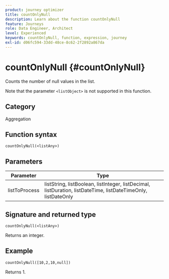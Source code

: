 ```yaml
---
product: journey optimizer
title: countOnlyNull
description: Learn about the function countOnlyNull
feature: Journeys
role: Data Engineer, Architect
level: Experienced
keywords: countOnlyNull, function, expression, journey
exl-id: d06fc594-33dd-48ce-8c62-2f2892a867da
---
```

# countOnlyNull {#countOnlyNull}

Counts the number of null values in the list.

Note that the parameter `<listObject>` is not supported in this function.

## Category

Aggregation

## Function syntax

`countOnlyNull(<listAny>)`

## Parameters

| Parameter | Type             |
|-----------|------------------|
| listToProcess | listString, listBoolean, listInteger, listDecimal, listDuration, listDateTime, listDateTimeOnly, listDateOnly|

## Signature and returned type

`countOnlyNull(<listAny>)`

Returns an integer.

## Example

`countOnlyNull([10,2,10,null])`

Returns 1.
